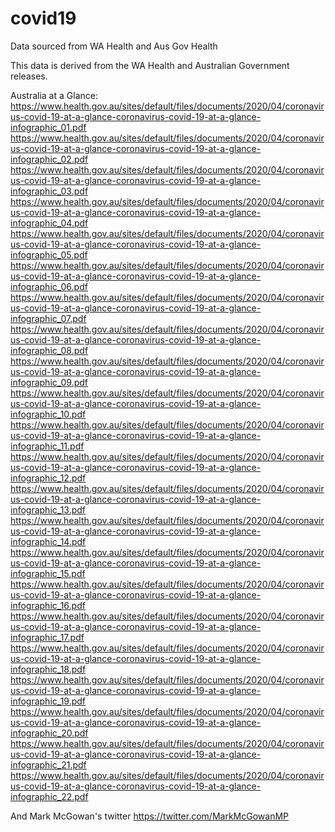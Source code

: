 # covid19
Data sourced from WA Health and Aus Gov Health

This data is derived from the WA Health and Australian Government releases. 


Australia at a Glance:
https://www.health.gov.au/sites/default/files/documents/2020/04/coronavirus-covid-19-at-a-glance-coronavirus-covid-19-at-a-glance-infographic_01.pdf
https://www.health.gov.au/sites/default/files/documents/2020/04/coronavirus-covid-19-at-a-glance-coronavirus-covid-19-at-a-glance-infographic_02.pdf
https://www.health.gov.au/sites/default/files/documents/2020/04/coronavirus-covid-19-at-a-glance-coronavirus-covid-19-at-a-glance-infographic_03.pdf
https://www.health.gov.au/sites/default/files/documents/2020/04/coronavirus-covid-19-at-a-glance-coronavirus-covid-19-at-a-glance-infographic_04.pdf
https://www.health.gov.au/sites/default/files/documents/2020/04/coronavirus-covid-19-at-a-glance-coronavirus-covid-19-at-a-glance-infographic_05.pdf
https://www.health.gov.au/sites/default/files/documents/2020/04/coronavirus-covid-19-at-a-glance-coronavirus-covid-19-at-a-glance-infographic_06.pdf
https://www.health.gov.au/sites/default/files/documents/2020/04/coronavirus-covid-19-at-a-glance-coronavirus-covid-19-at-a-glance-infographic_07.pdf
https://www.health.gov.au/sites/default/files/documents/2020/04/coronavirus-covid-19-at-a-glance-coronavirus-covid-19-at-a-glance-infographic_08.pdf
https://www.health.gov.au/sites/default/files/documents/2020/04/coronavirus-covid-19-at-a-glance-coronavirus-covid-19-at-a-glance-infographic_09.pdf
https://www.health.gov.au/sites/default/files/documents/2020/04/coronavirus-covid-19-at-a-glance-coronavirus-covid-19-at-a-glance-infographic_10.pdf
https://www.health.gov.au/sites/default/files/documents/2020/04/coronavirus-covid-19-at-a-glance-coronavirus-covid-19-at-a-glance-infographic_11.pdf
https://www.health.gov.au/sites/default/files/documents/2020/04/coronavirus-covid-19-at-a-glance-coronavirus-covid-19-at-a-glance-infographic_12.pdf
https://www.health.gov.au/sites/default/files/documents/2020/04/coronavirus-covid-19-at-a-glance-coronavirus-covid-19-at-a-glance-infographic_13.pdf
https://www.health.gov.au/sites/default/files/documents/2020/04/coronavirus-covid-19-at-a-glance-coronavirus-covid-19-at-a-glance-infographic_14.pdf
https://www.health.gov.au/sites/default/files/documents/2020/04/coronavirus-covid-19-at-a-glance-coronavirus-covid-19-at-a-glance-infographic_15.pdf
https://www.health.gov.au/sites/default/files/documents/2020/04/coronavirus-covid-19-at-a-glance-coronavirus-covid-19-at-a-glance-infographic_16.pdf
https://www.health.gov.au/sites/default/files/documents/2020/04/coronavirus-covid-19-at-a-glance-coronavirus-covid-19-at-a-glance-infographic_17.pdf
https://www.health.gov.au/sites/default/files/documents/2020/04/coronavirus-covid-19-at-a-glance-coronavirus-covid-19-at-a-glance-infographic_18.pdf
https://www.health.gov.au/sites/default/files/documents/2020/04/coronavirus-covid-19-at-a-glance-coronavirus-covid-19-at-a-glance-infographic_19.pdf
https://www.health.gov.au/sites/default/files/documents/2020/04/coronavirus-covid-19-at-a-glance-coronavirus-covid-19-at-a-glance-infographic_20.pdf
https://www.health.gov.au/sites/default/files/documents/2020/04/coronavirus-covid-19-at-a-glance-coronavirus-covid-19-at-a-glance-infographic_21.pdf
https://www.health.gov.au/sites/default/files/documents/2020/04/coronavirus-covid-19-at-a-glance-coronavirus-covid-19-at-a-glance-infographic_22.pdf

And Mark McGowan's twitter
https://twitter.com/MarkMcGowanMP
